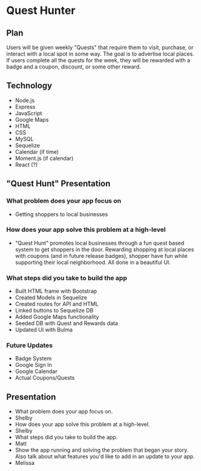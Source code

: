 # Quest Hunter

## Plan

Users will be given weekly "Quests" that require them to visit, purchase, or interact with a local spot in some way. The
goal is to advertise local places.
If users complete all the quests for the week, they will be rewarded with a badge and a coupon, discount, or some other
reward.

## Technology

* Node.js
* Express
* JavaScript
* Google Maps
* HTML
* CSS
* MySQL
* Sequelize
* Calendar (if time)
* Moment.js (if calendar)
* React (?)

## "Quest Hunt" Presentation

### What problem does your app focus on

* Getting shoppers to local businesses

### How does your app solve this problem at a high-level

* "Quest Hunt" promotes local businesses through a fun quest based system to get shoppers in the door. Rewarding shopping at local places with coupons (and in future release badges), shopper have fun while supporting their local neighborhood. All done in a beautiful UI.

### What steps did you take to build the app

* Built HTML frame with Bootstrap
* Created Models in Sequelize
* Created routes for API and HTML
* Linked buttons to Sequelize DB
* Added Google Maps functionality
* Seeded DB with Quest and Rewards data
* Updated UI with Bulma

### Future Updates

* Badge System
* Google Sign In
* Google Calendar
* Actual Coupons/Quests

## Presentation

* What problem does your app focus on.
* Shelby
* How does your app solve this problem at a high-level.
* Shelby
* What steps did you take to build the app.
* Matt
* Show the app running and solving the problem that began your story. Also talk about what features you'd like to add in
an update to your app.
* Melissa